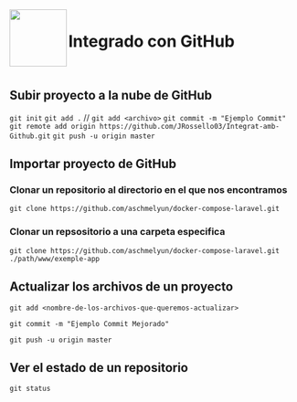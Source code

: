 <img src="https://www.trecebits.com/wp-content/uploads/2019/11/GITHUB.jpg" align="left" width="auto" height="100px"/>

# Integrado con GitHub

<br>

## **Subir proyecto a la nube de GitHub**

`git init`
`git add .` // `git add <archivo>`
`git commit -m "Ejemplo Commit"`
`git remote add origin https://github.com/JRossello03/Integrat-amb-Github.git`
`git push -u origin master`

## **Importar proyecto de GitHub**

### Clonar un repositorio al directorio en el que nos encontramos

`git clone https://github.com/aschmelyun/docker-compose-laravel.git`

### Clonar un repsositorio a una carpeta especifica

`git clone https://github.com/aschmelyun/docker-compose-laravel.git ./path/www/exemple-app`

## **Actualizar los archivos de un proyecto**

`git add <nombre-de-los-archivos-que-queremos-actualizar>`

`git commit -m "Ejemplo Commit Mejorado"`

`git push -u origin master`

## **Ver el estado de un repositorio**

`git status`